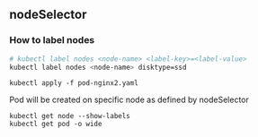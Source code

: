 ## nodeSelector
### How to label nodes 

```sh
# kubectl label nodes <node-name> <label-key>=<label-value>
kubectl label nodes <node-name> disktype=ssd
```

``` 
kubectl apply -f pod-nginx2.yaml
```
Pod will be created on specific node as defined by nodeSelector
```
kubectl get node --show-labels
kubectl get pod -o wide
```
